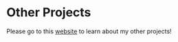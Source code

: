# Other Projects

Please go to this [website](https://sameen-ahmad31.github.io/otro-projectos/) to learn about my other projects!
